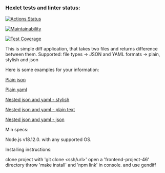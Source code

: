 ### Hexlet tests and linter status:
[![Actions Status](https://github.com/Staffelhof/frontend-project-46/workflows/hexlet-check/badge.svg)](https://github.com/Staffelhof/frontend-project-46/actions)

[![Maintainability](https://api.codeclimate.com/v1/badges/125d1e945e21014bbca2/maintainability)](https://codeclimate.com/github/Staffelhof/frontend-project-46/maintainability)

[![Test Coverage](https://api.codeclimate.com/v1/badges/125d1e945e21014bbca2/test_coverage)](https://codeclimate.com/github/Staffelhof/frontend-project-46/test_coverage)

This is simple diff application, that takes two files and returns difference between them.
Supported:
file types ->  JSON and YAML
formats -> plain, stylish and json

Here is some examples for your information:

[Plain json](https://asciinema.org/a/WAV4kFcFfHGqRqcKDtsM6hGFK)

[Plain yaml](https://asciinema.org/a/vGyOpXpTbnKyi3rnXTKmaDsTo)

[Nested json and yaml - stylish](https://asciinema.org/a/yAR8OmonvX1JjQpxcjwjhcMHz)

[Nested json and yaml - plain text](https://asciinema.org/a/LIUWjBoFLqxCQ28oIS3XP5QgT)

[Nested json and yaml - json](https://asciinema.org/a/zIqHZXGxxpPVPCRM188YPfJG0)



Min specs:

Node.js v18.12.0. with any supported OS.

Installing instructions:

clone project with 'git clone <ssh/url>'
open a 'frontend-project-46' directory
throw 'make install' and 'npm link' in console.
and use gendiff
